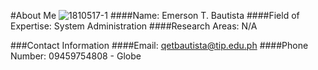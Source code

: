 #About Me
![1810517-1](htpps://user-images.githubusercontent.com/75476322/101270834-f726f380-37b7-11eb-93bd-bb45e654597c.jpg)
####Name: Emerson T. Bautista
####Field of Expertise: System Administration
####Research Areas: N/A

###Contact Information
####Email: qetbautista@tip.edu.ph
####Phone Number: 09459754808 - Globe

